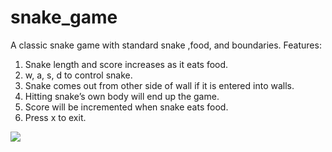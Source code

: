 # snake_game
A classic snake game with standard snake ,food, and boundaries.
Features: 
1. Snake length and score increases as it eats food.
2. w, a, s, d to control snake.
3. Snake comes out from other side of wall if it is entered into walls.
4. Hitting snake’s own body will end up the game.
5. Score will be incremented when snake eats food. 
6. Press x to exit.

![](snake.jpg)
